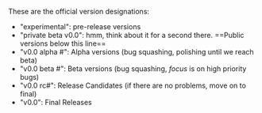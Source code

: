 These are the official version designations: 
 * "experimental": pre-release versions
 * "private beta v0.0": hmm, think about it for a second there.
 ==Public versions below this line==
 * "v0.0 alpha #": Alpha versions (bug squashing, polishing until we reach beta)
 * "v0.0 beta #": Beta versions (bug squashing, _focus_ is on high priority bugs)
 * "v0.0 rc#": Release Candidates (if there are no problems, move on to final)
 * "v0.0": Final Releases